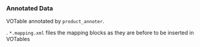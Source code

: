 ### Annotated Data

VOTable annotated by `product_annoter`. 

. `*.mapping.xml` files the mapping blocks as they are before to be inserted in VOTables